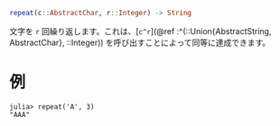 ```julia
repeat(c::AbstractChar, r::Integer) -> String
```

文字を `r` 回繰り返します。これは、[`c^r`](@ref :^(::Union{AbstractString, AbstractChar}, ::Integer)) を呼び出すことによって同等に達成できます。

# 例

```jldoctest
julia> repeat('A', 3)
"AAA"
```
